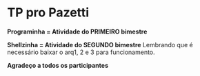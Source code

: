 # TP pro Pazetti
<b>Programinha = Atividade do PRIMEIRO bimestre</b>

<b>Shellzinha = Atividade do SEGUNDO bimestre</b>
Lembrando que é necessário baixar o arq1, 2 e 3 para funcionamento.

<b>Agradeço a todos os participantes</b>
